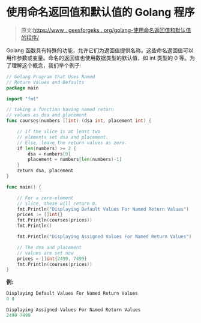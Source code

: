 # 使用命名返回值和默认值的 Golang 程序

> 原文:[https://www . geesforgeks . org/golang-使用命名返回值和默认值的程序/](https://www.geeksforgeeks.org/golang-program-that-uses-named-return-values-and-defaults/)

Golang 函数具有特殊的功能，允许它们为返回值提供名称。这些命名返回值可以用作参数或变量。命名的返回值也使用数据类型的默认值，如 int 类型的 0 等。为了理解这个概念，我们举个例子:

```go
// Golang Program that Uses Named
// Return Values and Defaults
package main

import "fmt"

// taking a function having named return
// values as dsa and placement
func courses(numbers []int) (dsa int, placement int) {

    // If the slice is at least two
    // elements set dsa and placement.
    // Else, leave the return values as zero.
    if len(numbers) >= 2 {
        dsa = numbers[0]
        placement = numbers[len(numbers)-1]
    }
    return dsa, placement
}

func main() {

    // For a zero-element
    // slice, these will return 0.
    fmt.Println("Displaying Default Values For Named Return Values")
    prices := []int{}
    fmt.Println(courses(prices))
    fmt.Println()

    fmt.Println("Displaying Assigned Values For Named Return Values")

    // The dsa and placement
    // values are set now
    prices = []int{2499, 7499}
    fmt.Println(courses(prices))
}
```

**例:**

```go
Displaying Default Values For Named Return Values
0 0

Displaying Assigned Values For Named Return Values
2499 7499

```